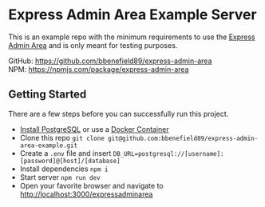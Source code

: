 # Express Admin Area Example Server

This is an example repo with the minimum requirements to use the [Express Admin Area](https://github.com/bbenefield89/express-admin-area) and is only meant for testing purposes.

GitHub: https://github.com/bbenefield89/express-admin-area  
NPM: https://npmjs.com/package/express-admin-area

## Getting Started
There are a few steps before you can successfully run this project.

- [Install PostgreSQL](https://www.postgresql.org/download/) or use a [Docker Container](https://hub.docker.com/_/postgres)
- Clone this repo `git clone git@github.com:bbenefield89/express-admin-area-example.git`
- Create a `.env` file and insert `DB_URL=postgresql://[username]:[password]@[host]/[database]`
- Install dependencies `npm i`
- Start server `npm run dev`
- Open your favorite browser and navigate to [http://localhost:3000/expressadminarea](http://localhost:3000/expressadminarea)